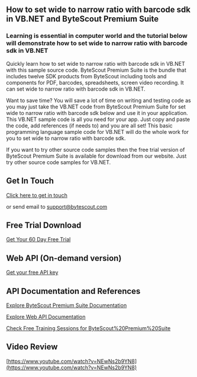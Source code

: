 ## How to set wide to narrow ratio with barcode sdk in VB.NET and ByteScout Premium Suite

### Learning is essential in computer world and the tutorial below will demonstrate how to set wide to narrow ratio with barcode sdk in VB.NET

Quickly learn how to set wide to narrow ratio with barcode sdk in VB.NET with this sample source code. ByteScout Premium Suite is the bundle that includes twelve SDK products from ByteScout including tools and components for PDF, barcodes, spreadsheets, screen video recording. It can set wide to narrow ratio with barcode sdk in VB.NET.

Want to save time? You will save a lot of time on writing and testing code as you may just take the VB.NET code from ByteScout Premium Suite for set wide to narrow ratio with barcode sdk below and use it in your application. This VB.NET sample code is all you need for your app. Just copy and paste the code, add references (if needs to) and you are all set! This basic programming language sample code for VB.NET will do the whole work for you to set wide to narrow ratio with barcode sdk.

If you want to try other source code samples then the free trial version of ByteScout Premium Suite is available for download from our website. Just try other source code samples for VB.NET.

## Get In Touch

[Click here to get in touch](https://bytescout.zendesk.com/hc/en-us/requests/new?subject=ByteScout%20Premium%20Suite%20Question)

or send email to [support@bytescout.com](mailto:support@bytescout.com?subject=ByteScout%20Premium%20Suite%20Question) 

## Free Trial Download

[Get Your 60 Day Free Trial](https://bytescout.com/download/web-installer?utm_source=github-readme)

## Web API (On-demand version)

[Get your free API key](https://pdf.co/documentation/api?utm_source=github-readme)

## API Documentation and References

[Explore ByteScout Premium Suite Documentation](https://bytescout.com/documentation/index.html?utm_source=github-readme)

[Explore Web API Documentation](https://pdf.co/documentation/api?utm_source=github-readme)

[Check Free Training Sessions for ByteScout%20Premium%20Suite](https://academy.bytescout.com/)

## Video Review

[https://www.youtube.com/watch?v=NEwNs2b9YN8](https://www.youtube.com/watch?v=NEwNs2b9YN8)